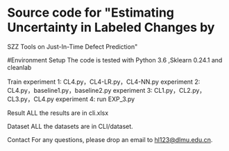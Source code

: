 # Source code for "Estimating Uncertainty in Labeled Changes by
SZZ Tools on Just-In-Time Defect Prediction"

#Environment Setup
The code is tested with Python 3.6 ,Sklearn 0.24.1 and cleanlab

Train
experiment 1: CL4.py，CL4-LR.py，CL4-NN.py
experiment 2: CL4.py，baseline1.py，baseline2.py
experiment 3: CL1.py，CL2.py，CL3.py，CL4.py
experiment 4: run EXP_3.py

Result
ALL the results are in cli.xlsx

Dataset
ALL the datasets are in CLI/dataset.

Contact
For any questions, please drop an email to hl123@dlmu.edu.cn.